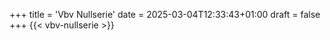 +++
title = 'Vbv Nullserie'
date = 2025-03-04T12:33:43+01:00
draft = false
+++
{{< vbv-nullserie >}}